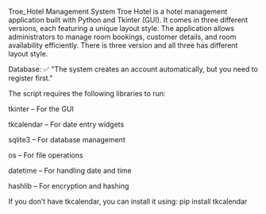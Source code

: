 Troe_Hotel Management System
Troe Hotel is a hotel management application built with Python and Tkinter (GUI). It comes in three different versions, each featuring a unique layout style. The application allows administrators to manage room bookings, customer details, and room availability efficiently. There  is three version and all three has different layout style.


Database:
✅ "The system creates an account automatically, but you need to register first."

The script requires the following libraries to run:

tkinter – For the GUI

tkcalendar – For date entry widgets

sqlite3 – For database management

os – For file operations

datetime – For handling date and time

hashlib – For encryption and hashing

If you don’t have tkcalendar, you can install it using:
pip install tkcalendar
